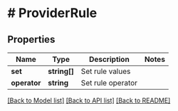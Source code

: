 # # ProviderRule

## Properties

Name | Type | Description | Notes
------------ | ------------- | ------------- | -------------
**set** | **string[]** | Set rule values |
**operator** | **string** | Set rule operator |

[[Back to Model list]](../../README.md#models) [[Back to API list]](../../README.md#endpoints) [[Back to README]](../../README.md)
